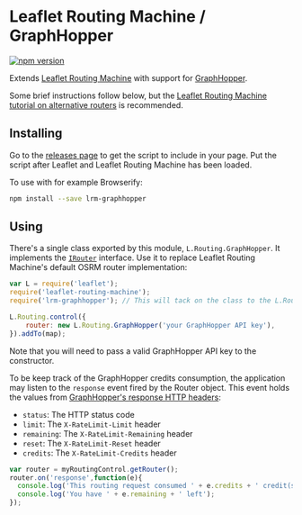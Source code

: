 Leaflet Routing Machine / GraphHopper
=====================================

[![npm version](https://img.shields.io/npm/v/lrm-graphhopper.svg)](https://www.npmjs.com/package/lrm-graphhopper)

Extends [Leaflet Routing Machine](https://github.com/perliedman/leaflet-routing-machine) with support for [GraphHopper](https://graphhopper.com/).

Some brief instructions follow below, but the [Leaflet Routing Machine tutorial on alternative routers](http://www.liedman.net/leaflet-routing-machine/tutorials/alternative-routers/) is recommended.

## Installing

Go to the [releases page](https://github.com/perliedman/lrm-graphhopper/releases) to get the script to include in your page. Put the script after Leaflet and Leaflet Routing Machine has been loaded.

To use with for example Browserify:

```sh
npm install --save lrm-graphhopper
```

## Using

There's a single class exported by this module, `L.Routing.GraphHopper`. It implements the [`IRouter`](http://www.liedman.net/leaflet-routing-machine/api/#irouter) interface. Use it to replace Leaflet Routing Machine's default OSRM router implementation:

```javascript
var L = require('leaflet');
require('leaflet-routing-machine');
require('lrm-graphhopper'); // This will tack on the class to the L.Routing namespace

L.Routing.control({
    router: new L.Routing.GraphHopper('your GraphHopper API key'),
}).addTo(map);
```

Note that you will need to pass a valid GraphHopper API key to the constructor.

To be keep track of the GraphHopper credits consumption, the application may listen to the `response` event fired by the Router object. This event holds the values from [GraphHopper's response HTTP headers](https://graphhopper.com/api/1/docs/#http-headers):
* `status`: The HTTP status code
* `limit`: The `X-RateLimit-Limit` header
* `remaining`: The `X-RateLimit-Remaining` header
* `reset`: The `X-RateLimit-Reset` header
* `credits`: The `X-RateLimit-Credits` header

```javascript
var router = myRoutingControl.getRouter();
router.on('response',function(e){
  console.log('This routing request consumed ' + e.credits + ' credit(s)');
  console.log('You have ' + e.remaining + ' left');
});
```
